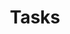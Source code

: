 ---
title: Tasks
categories: WorkManager Notifications
image: https://mdalbinhossain.github.io/Tasks/Screenshot.png
description: Stay organized and productive with this simple and elegant task management app for Android.
download_url: https://mdalbinhossain.github.io/Tasks/
external_url: https://mdalbinhossain.github.io/Tasks/
---